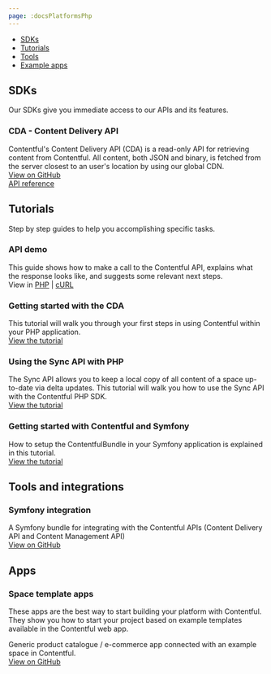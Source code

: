 ```yaml
---
page: :docsPlatformsPhp
---
```


- [SDKs](#sdks)
- [Tutorials](#tutorials)
- [Tools](#tools-and-integrations)
- [Example apps](#apps)

## SDKs
Our SDKs give you immediate access to our APIs and its features.

### CDA - Content Delivery API
Contentful's Content Delivery API (CDA) is a read-only API for retrieving content from Contentful. All content, both JSON and binary, is fetched from the server closest to an user's location by using our global CDN.<br>
[View on GitHub](https://github.com/contentful/contentful.php)<br>
[API reference](http://contentful.github.io/contentful.php/api/)

## Tutorials
Step by step guides to help you accomplishing specific tasks.

### API demo
This guide shows how to make a call to the Contentful API, explains what the response looks like, and suggests some relevant next steps.<br>
View in [PHP](/developers/api-demo/php/) |
[cURL](/developers/api-demo/curl/)

### Getting started with the CDA
This tutorial will walk you through your first steps in using Contentful within your PHP application.<br>
[View the tutorial](/developers/docs/php/tutorials/getting-started-with-contentful-and-php/)

### Using the Sync API with PHP
The Sync API allows you to keep a local copy of all content of a space up-to-date via delta updates. This tutorial will walk you how to use the Sync API with the Contentful PHP SDK.<br>
[View the tutorial](/developers/docs/php/tutorials/using-the-sync-api-with-php/)

### Getting started with Contentful and Symfony
How to setup the ContentfulBundle in your Symfony application is explained in this tutorial.<br>
[View the tutorial](/developers/docs/php/tutorials/getting-started-with-contentful-and-symfony/)

## Tools and integrations

### Symfony integration
A Symfony bundle for integrating with the Contentful APIs (Content Delivery API and Content Management API)<br>
[View on GitHub](https://github.com/contentful/ContentfulBundle)<br>

## Apps

### Space template apps
These apps are the best way to start building your platform with Contentful. They show you how to start your project based on example templates available in the Contentful web app.

Generic product catalogue / e-commerce app connected with an example space in Contentful.<br>
[View on GitHub](https://github.com/contentful/product-catalogue-app-symfony)
